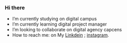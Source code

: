 ### Hi there 
-  I’m currently studying on digital campus
-  I’m currently learning digital project manager
- I’m looking to collaborate on digital agency capcens
- How to reach me: on My [Linkdein](https://www.linkedin.com/in/anas-baaboua-nejjar-ab7a4a1b9/) ; [instagram](https://www.instagram.com/anasnejb/).


